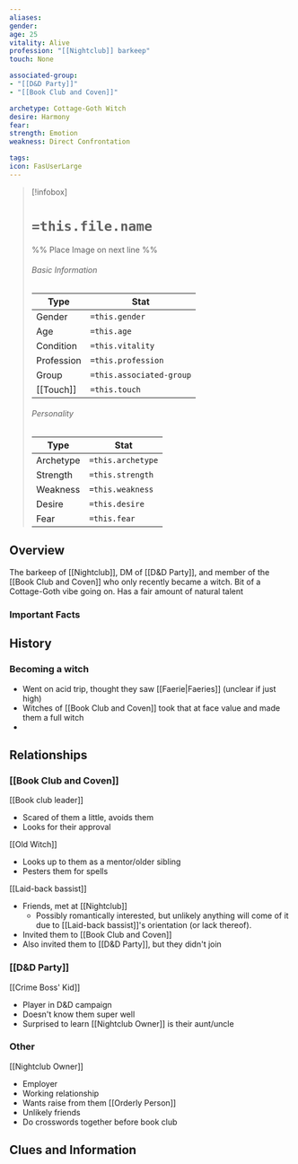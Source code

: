 ```yaml
---
aliases: 
gender: 
age: 25
vitality: Alive
profession: "[[Nightclub]] barkeep"
touch: None

associated-group:
- "[[D&D Party]]"
- "[[Book Club and Coven]]"

archetype: Cottage-Goth Witch
desire: Harmony
fear: 
strength: Emotion
weakness: Direct Confrontation

tags: 
icon: FasUserLarge
---
```


> [!infobox]
> # `=this.file.name`
> %% Place Image on next line %%
> ###### Basic Information
> Type |  Stat |
> ---|---|
> Gender | `=this.gender` |
> Age | `=this.age` |
> Condition | `=this.vitality` |
> Profession | `=this.profession` |
> Group | `=this.associated-group` |
> [[Touch]] | `=this.touch` |
> ###### Personality
> Type |  Stat |
> ---|---|
> Archetype | `=this.archetype` |
> Strength | `=this.strength` |
> Weakness | `=this.weakness` |
> Desire | `=this.desire` |
> Fear | `=this.fear` |
## Overview
The barkeep of [[Nightclub]], DM of [[D&D Party]], and member of the [[Book Club and Coven]] who only recently became a witch. Bit of a Cottage-Goth vibe going on. Has a fair amount of natural talent

### Important Facts


## History

### Becoming a witch
- Went on acid trip, thought they saw [[Faerie|Faeries]] (unclear if just high)
- Witches of [[Book Club and Coven]] took that at face value and made them a full witch
- 

## Relationships
### [[Book Club and Coven]]
[[Book club leader]]
- Scared of them a little, avoids them
- Looks for their approval

[[Old Witch]]
- Looks up to them as a mentor/older sibling
- Pesters them for spells

[[Laid-back bassist]]
- Friends, met at [[Nightclub]]
	- Possibly romantically interested, but unlikely anything will come of it due to [[Laid-back bassist]]'s orientation (or lack thereof).
- Invited them to [[Book Club and Coven]]
- Also invited them to [[D&D Party]], but they didn't join

### [[D&D Party]]
[[Crime Boss' Kid]]
- Player in D&D campaign
- Doesn't know them super well
- Surprised to learn [[Nightclub Owner]] is their aunt/uncle

### Other
[[Nightclub Owner]]
- Employer
- Working relationship
- Wants raise from them
[[Orderly Person]]
- Unlikely friends
- Do crosswords together before book club


## Clues and Information
